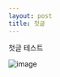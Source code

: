 ```yaml
---
layout: post
title: 첫글
---
```


첫글 테스트

![image](https://cloud.githubusercontent.com/assets/22187245/18504593/105248cc-7a9e-11e6-87d4-004ecd3b12f8.png)

